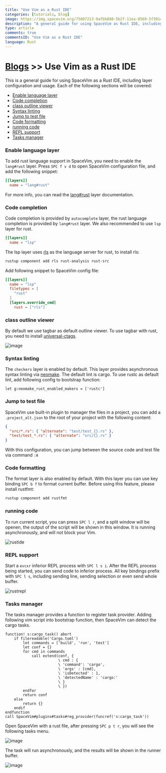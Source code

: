 ```yaml
---
title: "Use Vim as a Rust IDE"
categories: [tutorials, blog]
image: https://img.spacevim.org/75607213-9afbb880-5b2f-11ea-8569-5f39142f134b.png
description: "A general guide for using SpaceVim as Rust IDE, including layer configuration, requiems installation and usage."
type: article
comments: true
commentsID: "Use Vim as a Rust IDE"
language: Rust
---
```


# [Blogs](../blog/) >> Use Vim as a Rust IDE

This is a general guide for using SpaceVim as a Rust IDE, including layer configuration and usage.
Each of the following sections will be covered:

<!-- vim-markdown-toc GFM -->

- [Enable language layer](#enable-language-layer)
- [Code completion](#code-completion)
- [class outline viewer](#class-outline-viewer)
- [Syntax linting](#syntax-linting)
- [Jump to test file](#jump-to-test-file)
- [Code formatting](#code-formatting)
- [running code](#running-code)
- [REPL support](#repl-support)
- [Tasks manager](#tasks-manager)

<!-- vim-markdown-toc -->

### Enable language layer

To add rust language support in SpaceVim, you need to enable the `lang#rust` layer. Press `SPC f v d` to open
SpaceVim configuration file, and add the following snippet:

```toml
[[layers]]
  name = "lang#rust"
```

For more info, you can read the [lang#rust](../layers/lang/rust/) layer documentation.

### Code completion

Code completion is provided by `autocomplete` layer, the rust language completion is provided by `lang#rust` layer.
We also recommended to use `lsp` layer for rust.

```toml
[[layers]]
  name = "lsp"
```

The lsp layer uses [rls](https://github.com/rust-lang/rls) as the language server for rust, to install rls:

```sh
rustup component add rls rust-analysis rust-src
```

Add following snippet to SpaceVim config file:

```toml
[[layers]]
  name = "lsp"
  filetypes = [
    "rust"
  ]
  [layers.override_cmd]
    rust = ["rls"]
```

### class outline viewer

By default we use tagbar as default outline viewer. To use tagbar with rust, you need to install [universal-ctags](https://github.com/universal-ctags/ctags).

![image](https://img.spacevim.org/164651688-88f59d3e-9bd7-46e7-bbc0-3e2657dfa8f1.png)

### Syntax linting

The `checkers` layer is enabled by default. This layer provides asynchronous syntax linting via
[neomake](https://github.com/neomake/neomake). The default lint is cargo. To use rustc as default
lint, add following config to bootstrap function:

```viml
let g:neomake_rust_enabled_makers = ['rustc']
```

### Jump to test file

SpaceVim use built-in plugin to manager the files in a project,
you can add a `.project_alt.json` to the root of your project with the following content:

```json
{
  "src/*.rs": { "alternate": "test/test_{}.rs" },
  "test/test_*.rs": { "alternate": "src/{}.rs" }
}
```

With this configuration, you can jump between the source code and test file via command `:A`

### Code formatting

The format layer is also enabled by default. With this layer you can use key binding `SPC b f` to format current buffer.
Before using this feature, please install rustfmt:

```sh
rustup component add rustfmt
```

### running code

To run current script, you can press `SPC l r`, and a split window
will be openen, the output of the script will be shown in this window.
It is running asynchronously, and will not block your Vim.

![rustide](https://img.spacevim.org/75607213-9afbb880-5b2f-11ea-8569-5f39142f134b.png)

### REPL support

Start a `evcxr` inferior REPL process with `SPC l s i`. After the REPL process being started, you can
send code to inferior process. All key bindings prefix with `SPC l s`, including sending line, sending selection or even
send whole buffer.

![rustrepl](https://img.spacevim.org/75877531-ef19dc00-5e52-11ea-87c9-bf8b103a690d.png)

### Tasks manager

The tasks manager provides a function to register task provider. Adding following vim script
into bootstrap function, then SpaceVim can detect the cargo tasks.

```viml
function! s:cargo_task() abort
    if filereadable('Cargo.toml')
        let commands = ['build', 'run', 'test']
        let conf = {}
        for cmd in commands
            call extend(conf, {
                        \ cmd : {
                        \ 'command': 'cargo',
                        \ 'args' : [cmd],
                        \ 'isDetected' : 1,
                        \ 'detectedName' : 'cargo:'
                        \ }
                        \ })
        endfor
        return conf
    else
        return {}
    endif
endfunction
call SpaceVim#plugins#tasks#reg_provider(funcref('s:cargo_task'))
```

Open SpaceVim with a rust file, after pressing `SPC p t r`, you will see the following tasks menu.

![image](https://img.spacevim.org/76683906-957b9380-6642-11ea-906e-42b6e6a17841.png)

The task will run asynchronously, and the results will be shown in the runner buffer.

![image](https://img.spacevim.org/76683919-b04e0800-6642-11ea-8dd8-f7fc0ae7e0cd.png)
